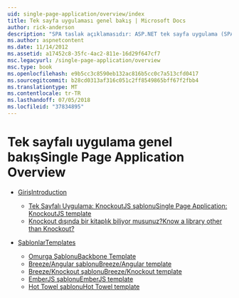 ```yaml
---
uid: single-page-application/overview/index
title: Tek sayfa uygulaması genel bakış | Microsoft Docs
author: rick-anderson
description: "SPA taslak açıklamasıdır: ASP.NET tek sayfa uygulama (SPA), MVC 4 beta Önizleme'de yeni bir özelliktir. Bunu bir daha iyi için uçtan uca e sağlar..."
ms.author: aspnetcontent
ms.date: 11/14/2012
ms.assetid: a17452c8-35fc-4ac2-811e-16d29f647cf7
msc.legacyurl: /single-page-application/overview
msc.type: book
ms.openlocfilehash: e9b5cc3c8590eb132ac816b5cc0c7a513cfd0417
ms.sourcegitcommit: b28cd0313af316c051c2ff8549865bff67f2fbb4
ms.translationtype: MT
ms.contentlocale: tr-TR
ms.lasthandoff: 07/05/2018
ms.locfileid: "37834895"
---
```

<a name="single-page-application-overview"></a><span data-ttu-id="4d61a-104">Tek sayfalı uygulama genel bakış</span><span class="sxs-lookup"><span data-stu-id="4d61a-104">Single Page Application Overview</span></span>
====================
- [<span data-ttu-id="4d61a-105">Giriş</span><span class="sxs-lookup"><span data-stu-id="4d61a-105">Introduction</span></span>](introduction/index.md)

    - [<span data-ttu-id="4d61a-106">Tek Sayfalı Uygulama: KnockoutJS şablonu</span><span class="sxs-lookup"><span data-stu-id="4d61a-106">Single Page Application: KnockoutJS template</span></span>](introduction/knockoutjs-template.md)
    - [<span data-ttu-id="4d61a-107">Knockout dışında bir kitaplık biliyor musunuz?</span><span class="sxs-lookup"><span data-stu-id="4d61a-107">Know a library other than Knockout?</span></span>](introduction/other-libraries.md)
- [<span data-ttu-id="4d61a-108">Şablonlar</span><span class="sxs-lookup"><span data-stu-id="4d61a-108">Templates</span></span>](templates/index.md)

    - [<span data-ttu-id="4d61a-109">Omurga Şablonu</span><span class="sxs-lookup"><span data-stu-id="4d61a-109">Backbone Template</span></span>](templates/backbonejs-template.md)
    - [<span data-ttu-id="4d61a-110">Breeze/Angular şablonu</span><span class="sxs-lookup"><span data-stu-id="4d61a-110">Breeze/Angular template</span></span>](templates/breezeangular-template.md)
    - [<span data-ttu-id="4d61a-111">Breeze/Knockout şablonu</span><span class="sxs-lookup"><span data-stu-id="4d61a-111">Breeze/Knockout template</span></span>](templates/breezeknockout-template.md)
    - [<span data-ttu-id="4d61a-112">EmberJS şablonu</span><span class="sxs-lookup"><span data-stu-id="4d61a-112">EmberJS template</span></span>](templates/emberjs-template.md)
    - [<span data-ttu-id="4d61a-113">Hot Towel şablonu</span><span class="sxs-lookup"><span data-stu-id="4d61a-113">Hot Towel template</span></span>](templates/hottowel-template.md)
